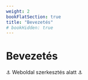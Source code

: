 ```yaml
---
weight: 2
bookFlatSection: true
title: "Bevezetés"
# bookHidden: true
---
```


# Bevezetés

⚓ Weboldal szerkesztés alatt ⚓


